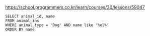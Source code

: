 https://school.programmers.co.kr/learn/courses/30/lessons/59047


~~~
SELECT animal_id, name
FROM animal_ins
WHERE animal_type = 'Dog' AND name like '%el%'
ORDER BY name
~~~
